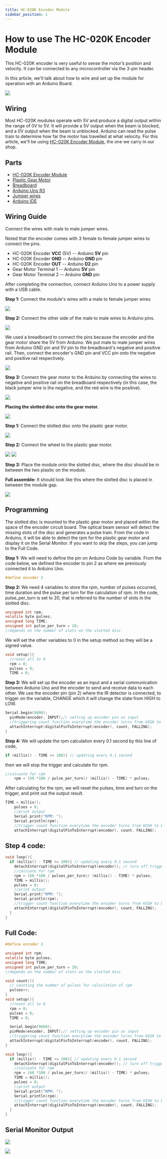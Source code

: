 ```yaml
---
title: HC-020K Encoder Module
sidebar_position: 1
---
```


# How to use The HC-020K Encoder Module

This HC-020K encoder is very useful to sense the motor’s position and velocity. It can be connected to any microcontroller via the 3-pin header.

In this article, we'll talk  about how to wire and set up the module for operation with an Arduino Board. 

![](/img/docs/product_guide/1921_01.png)

## Wiring

Most HC-020K modules operate with 5V and produce a digital output within the range of 0V to 5V. It will provide a 5V output when the beam is blocked, and a 0V output when the beam is unblocked. Arduino can read the pulse train to determine how far the motor has travelled at what velocity. For this article, we'll be using [HC-020K Encoder Module](https://www.canadarobotix.com/1921), the one we carry in our shop. 

## Parts

* [HC-020K Encoder Module](https://www.canadarobotix.com/1921) 
* [Plastic Gear Motor](https://www.canadarobotix.com/2013)
* [Breadboard](https://www.canadarobotix.com/223)
* [Arduino Uno R3](https://www.canadarobotix.com/products/60)
* [Jumper wires](https://www.canadarobotix.com/products/922)
* [Arduino IDE](https://www.arduino.cc/en/software)

## Wiring Guide
Connect the wires with male to male jumper wires. 

Noted that the encoder comes with 3 female to female jumper wires to connect the pins. 

* HC-020K Encoder **VCC** (5V) -- Arduino **5V** pin
* HC-020K Encoder **GND** -- Arduino **GND** pin 
* HC-020K Encoder **OUT** -- Arduino **D2** pin 
* Gear Motor Terminal 1 -- Arduino **5V** pin 
* Gear Motor Terminal 2 -- Arduino **GND** pin

After completing the connection, connect Arduino Uno to a power supply with a USB cable. 

**Step 1:** Connect the module's wires with a male to female jumper wires

![](/img/docs/product_guide/1921_02.png)

**Step 2:** Connect the other side of the male to male wires to Arduino pins. 

![](/img/docs/product_guide/1921_03.png)

We used a breadboard to connect the pins because the encoder and the gear motor share the 5V from Arduino. We put male to male jumper wires from Arduino GND pin and 5V pin to the breadboard's negative and positive rail. Then, connect the encoder's GND pin and VCC pin onto the negative and positive rail respectively.

![](/img/docs/product_guide/1921_04.png)

**Step 3:** Connect the gear motor to the Arduino by connecting the wires to negative and positive rail on the breadboard respectively (in this case, the black jumper wire is the negative, and the red wire is the positive).

![](/img/docs/product_guide/1921_05.png)

**Placing the slotted disc onto the gear motor.**

![](/img/docs/product_guide/1921_06.png)

**Step 1:** Connect the slotted disc onto the plastic gear motor. 

![](/img/docs/product_guide/1921_07.png)

**Step 2:** Connect the wheel to the plastic gear motor. 

![](/img/docs/product_guide/1921_08.png)
![](/img/docs/product_guide/1921_09.png)

**Step 3:** Place the module onto the slotted disc, where the disc should be in between the two plastic on the module. 

**Full assemble:** It should look like this where the slotted disc is placed in between the module gap. 

![](/img/docs/product_guide/1921_01.gif)

## Programming 

The slotted disc is mounted to the plastic gear motor and placed within the space of the encoder circuit board. The optical beam sensor will detect the missing slots of the disc and generates a pulse train. From the code in Arduino, it will be able to detect the rpm for the plastic gear motor and display it on the Serial Monitor. If you want to skip the steps, you can jump to the Full Code.

**Step 1:** We will need to define the pin on Arduino Code by variable. From the code below, we defined the encoder to pin 2 as where we previously connected it to Arduino Uno. 

```c
#define encoder 2
```

**Step 2:** We need 4 variables to store the rpm, number of pulses occurred,  time duration and the pulse per turn for the calculation of rpm. In the code, pulse_per_turn is set to 20, that is referred to the number of slots in the slotted disc.

```c
unsigned int rpm;
volatile byte pulses;
unsigned long TIME;
unsigned int pulse_per_turn = 20; 
//depends on the number of slots on the slotted disc
```

We will set the other variables to 0 in the setup method so they will be a signed value. 

```c
void setup(){
  //reset all to 0
  rpm = 0;
  pulses = 0;
  TIME = 0;
```

**Step 3:** We will set up the encoder as an input and a serial communication between Arduino Uno and the encoder to send and receive data to each other. We use the encoder pin (pin 2) where the IR detector is connected, to trigger on the variable, CHANGE which it will change the state from HIGH to LOW. 

```c
Serial.begin(9600);
  pinMode(encoder, INPUT);// setting up encoder pin as input
  //triggering count function everytime the encoder turns from HIGH to LOW
  attachInterrupt(digitalPinToInterrupt(encoder), count, FALLING);
}
```

**Step 4:** We will update the rpm calculation every 0.1 second by this line of code, 

```c
if (millis() - TIME >= 100){ // updating every 0.1 second
```

then we will stop the trigger and calculate for rpm. 

```c
//calcuate for rpm 
    rpm = (60 *100 / pulse_per_turn)/ (millis() - TIME) * pulses;
```

After calculating for the rpm, we will reset the pulses, time and turn on the trigger, and print out the output result. 

```c
TIME = millis();
    pulses = 0;
    //print output 
    Serial.print("RPM: ");
    Serial.println(rpm);
    //trigger count function everytime the encoder turns from HIGH to LOW
    attachInterrupt(digitalPinToInterrupt(encoder), count, FALLING);
```

## Step 4 code:

```c
void loop(){
  if (millis() - TIME >= 100){ // updating every 0.1 second
    detachInterrupt(digitalPinToInterrupt(encoder)); // turn off trigger
    //calcuate for rpm 
    rpm = (60 *100 / pulses_per_turn)/ (millis() - TIME) * pulses;
    TIME = millis();
    pulses = 0;
    //print output 
    Serial.print("RPM: ");
    Serial.println(rpm);
    //trigger count function everytime the encoder turns from HIGH to LOW
    attachInterrupt(digitalPinToInterrupt(encoder), count, FALLING);
  }
}
```

## Full Code:

```c
#define encoder 2

unsigned int rpm;
volatile byte pulses;
unsigned long TIME;
unsigned int pulse_per_turn = 20; 
//depends on the number of slots on the slotted disc

void count(){
  // counting the number of pulses for calculation of rpm
  pulses++;
}
void setup(){
  //reset all to 0
  rpm = 0;
  pulses = 0;
  TIME = 0;

  Serial.begin(9600);
  pinMode(encoder, INPUT);// setting up encoder pin as input
  //triggering count function everytime the encoder turns from HIGH to LOW
  attachInterrupt(digitalPinToInterrupt(encoder), count, FALLING);
}

void loop(){
  if (millis() - TIME >= 100){ // updating every 0.1 second
    detachInterrupt(digitalPinToInterrupt(encoder)); // turn off trigger
    //calcuate for rpm 
    rpm = (60 *100 / pulse_per_turn)/ (millis() - TIME) * pulses;
    TIME = millis();
    pulses = 0;
    //print output 
    Serial.print("RPM: ");
    Serial.println(rpm);
    //trigger count function everytime the encoder turns from HIGH to LOW
    attachInterrupt(digitalPinToInterrupt(encoder), count, FALLING);
  }
}
```

## Serial Monitor Output
![](/img/docs/product_guide/1921_02.gif)

![](/img/docs/product_guide/1921_10.png)
